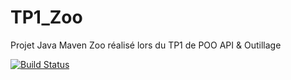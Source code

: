 # TP1_Zoo

Projet Java Maven Zoo réalisé lors du TP1 de POO API & Outillage

[![Build Status](https://travis-ci.org/gfresnais/TP1_Zoo.svg?branch=master)](https://travis-ci.org/gfresnais/TP1_Zoo)
